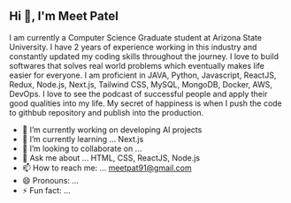 ## Hi 👋, I'm Meet Patel

I am currently a Computer Science Graduate student at Arizona State University. I have 2 years of experience working in this industry and constantly updated my coding skills throughout the journey. I love to build softwares that solves real world problems which eventually makes life easier for everyone. I am proficient in JAVA, Python, Javascript, ReactJS, Redux, Node.js, Next.js, Tailwind CSS, MySQL, MongoDB, Docker, AWS, DevOps. I love to see the podcast of successful people and apply their good qualities into my life. My secret of happiness is when I push the code to githbub repository and publish into the production.  

- 🔭 I’m currently working on developing AI projects
- 🌱 I’m currently learning ... Next.js
- 👯 I’m looking to collaborate on ...
- 💬 Ask me about ... HTML, CSS, ReactJS, Node.js
- 📫 How to reach me: ... meetpat91@gmail.com
- 😄 Pronouns: ...
- ⚡ Fun fact: ...

